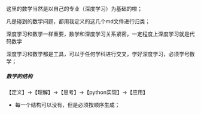 这里的数学当然是以自己的专业（深度学习）为基础的啦；

凡是碰到的数学问题，都用我定义的这几个md文件进行归类；

深度学习和数学一样重要，数学和深度学习关系紧密，一定程度上深度学习就是代码数学

深度学习和数学都是工具，可以于任何学科进行交叉，学好深度学习，必须学号数学；

##### 数学的结构

【定义】->【理解】->【思考】->【python实现】->【应用】

* 每一个结构可以没有，但是必须按顺序生成；

